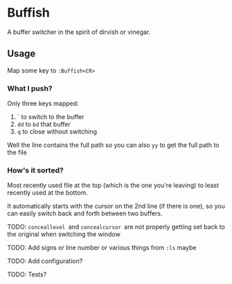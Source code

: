 # Buffish

A buffer switcher in the spirit of dirvish or vinegar.

## Usage

Map some key to `:Buffish<CR>`

### What I push?

Only three keys mapped:

1. <CR>` to switch to the buffer
2. `dd` to `bd` that buffer
3. `q` to close without switching

Well the line contains the full path so you can also `yy` to get the
full path to the file

### How's it sorted?

Most recently used file at the top (which is the one you're leaving) to
least recently used at the bottom.

It automatically starts with the cursor on the 2nd line (if there is one),
so you can easily switch back and forth between two buffers.

TODO: `conceallevel `and `concealcursor `are not properly getting set back
to the original when switching the window

TODO: Add signs or line number or various things from `:ls` maybe

TODO: Add configuration?

TODO: Tests?
